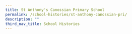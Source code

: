 ```yaml
---
title: St Anthony's Canossian Primary School
permalink: /school-histories/st-anthony-canossian-pri/
description: ""
third_nav_title: School Histories
---
```


